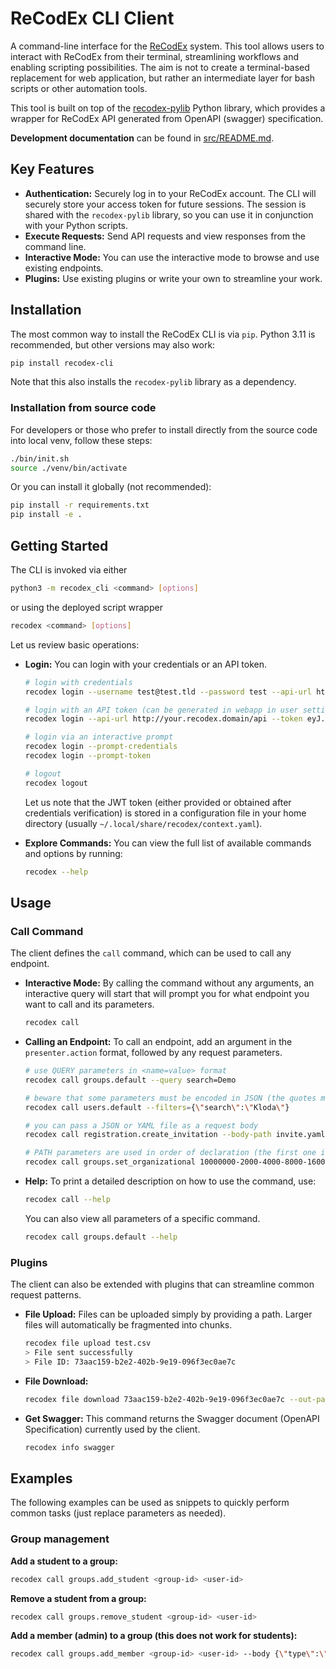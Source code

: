 # ReCodEx CLI Client

A command-line interface for the [ReCodEx](https://github.com/ReCodEx) system. This tool allows users to interact with ReCodEx from their terminal, streamlining workflows and enabling scripting possibilities. The aim is not to create a terminal-based replacement for web application, but rather an intermediate layer for bash scripts or other automation tools.

This tool is built on top of the [recodex-pylib](https://github.com/ReCodEx/pylib) Python library, which provides a wrapper for ReCodEx API generated from OpenAPI (swagger) specification.

**Development documentation** can be found in [src/README.md](src/README.md).


## Key Features

* **Authentication:** Securely log in to your ReCodEx account. The CLI will securely store your access token for future sessions. The session is shared with the `recodex-pylib` library, so you can use it in conjunction with your Python scripts.
* **Execute Requests:** Send API requests and view responses from the command line.
* **Interactive Mode:** You can use the interactive mode to browse and use existing endpoints.
* **Plugins:** Use existing plugins or write your own to streamline your work.


## Installation

The most common way to install the ReCodEx CLI is via `pip`. Python 3.11 is recommended, but other versions may also work:

```bash
pip install recodex-cli
```

Note that this also installs the `recodex-pylib` library as a dependency.


### Installation from source code

For developers or those who prefer to install directly from the source code into local venv, follow these steps:

```bash
./bin/init.sh
source ./venv/bin/activate
```

Or you can install it globally (not recommended):

```bash
pip install -r requirements.txt
pip install -e .
```


## Getting Started

The CLI is invoked via either
```bash
python3 -m recodex_cli <command> [options]
```
or using the deployed script wrapper
```bash
recodex <command> [options]
```

Let us review basic operations:

- **Login:** You can login with your credentials or an API token.

    ```bash
    # login with credentials
    recodex login --username test@test.tld --password test --api-url http://your.recodex.domain/api
    
    # login with an API token (can be generated in webapp in user settings)
    recodex login --api-url http://your.recodex.domain/api --token eyJ...

    # login via an interactive prompt
    recodex login --prompt-credentials
    recodex login --prompt-token

    # logout
    recodex logout
    ```
    Let us note that the JWT token (either provided or obtained after credentials verification) is stored in a configuration file in your home directory (usually `~/.local/share/recodex/context.yaml`).

- **Explore Commands:** You can view the full list of available commands and options by running:

    ```bash
    recodex --help
    ```

## Usage

### Call Command

The client defines the `call` command, which can be used to call any endpoint.

- **Interactive Mode:** By calling the command without any arguments, an interactive query will start that will prompt you for what endpoint you want to call and its parameters.


    ```bash
    recodex call
    ```

- **Calling an Endpoint:** To call an endpoint, add an argument in the `presenter.action` format, followed by any request parameters.

    ```bash
    # use QUERY parameters in <name=value> format
    recodex call groups.default --query search=Demo

    # beware that some parameters must be encoded in JSON (the quotes must be backslashed so the bash won't remove them)
    recodex call users.default --filters={\"search\":\"Kloda\"}

    # you can pass a JSON or YAML file as a request body
    recodex call registration.create_invitation --body-path invite.yaml

    # PATH parameters are used in order of declaration (the first one is usually the ID)
    recodex call groups.set_organizational 10000000-2000-4000-8000-160000000000 --body '{"value":true}'
    ```

- **Help:** To print a detailed description on how to use the command, use:

    ```bash
    recodex call --help
    ```

    You can also view all parameters of a specific command.

    ```bash
    recodex call groups.default --help
    ```

### Plugins

The client can also be extended with plugins that can streamline common request patterns.

- **File Upload:**  Files can be uploaded simply by providing a path. Larger files will automatically be fragmented into chunks.

    ```bash
    recodex file upload test.csv 
    > File sent successfully
    > File ID: 73aac159-b2e2-402b-9e19-096f3ec0ae7c
    ```

- **File Download:** 
    ```bash
    recodex file download 73aac159-b2e2-402b-9e19-096f3ec0ae7c --out-path test.csv
    ```

- **Get Swagger:** This command returns the Swagger document (OpenAPI Specification) currently used by the client.

    ```bash
    recodex info swagger
    ```

## Examples

The following examples can be used as snippets to quickly perform common tasks (just replace parameters as needed).

### Group management

**Add a student to a group:**
```bash
recodex call groups.add_student <group-id> <user-id>
```

**Remove a student from a group:**
```bash
recodex call groups.remove_student <group-id> <user-id>
```

**Add a member (admin) to a group (this does not work for students):**
```bash
recodex call groups.add_member <group-id> <user-id> --body {\"type\":\"admin\"}
```
